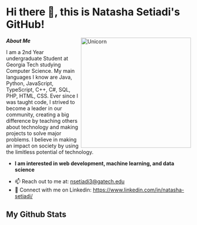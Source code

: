 # Hi there 👋, this is Natasha Setiadi's GitHub!

<img align="right" width=300px alt="Unicorn" src="https://media.tenor.com/PP9v7VIs6R4AAAAd/scaler-create-impact.gif" />

***About Me***

I am a 2nd Year undergraduate Student at Georgia Tech studying Computer Science. My main languages I know are Java, Python, JavaScript, TypeScript, C++, C#, SQL, PHP, HTML, CSS. Ever since I was taught code, I strived to become a leader in our community, creating a big difference by teaching others about technology and making projects to solve major problems. I believe in making an impact on society by using the limitless potential of technology.
* **I am interested in web development, machine learning, and data science**
- 📫 Reach out to me at: <a href="nsetiadi3@gatech.edu">nsetiadi3@gatech.edu</a>
- 🙌 Connect with me on Linkedin: https://www.linkedin.com/in/natasha-setiadi/


<h2>My Github Stats</h2>

<div>
<!--   <p align="center">
  <p align="center">
  <b><em>GitHub Stats:</em></b> <br/>
    <img src="https://github-readme-stats.vercel.app/api?username=NatashaSetiadi" alt="GitHub Stats" /> <br/><br/>
  
</div>

